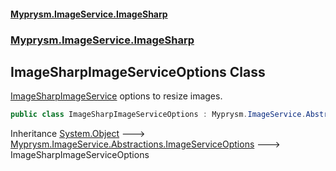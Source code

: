 #### [Myprysm.ImageService.ImageSharp](index.md 'index')
### [Myprysm.ImageService.ImageSharp](index.md#Myprysm.ImageService.ImageSharp 'Myprysm.ImageService.ImageSharp')

## ImageSharpImageServiceOptions Class

[ImageSharpImageService](Myprysm.ImageService.ImageSharp.ImageSharpImageService.md 'Myprysm.ImageService.ImageSharp.ImageSharpImageService') options to resize images.

```csharp
public class ImageSharpImageServiceOptions : Myprysm.ImageService.Abstractions.ImageServiceOptions
```

Inheritance [System.Object](https://docs.microsoft.com/en-us/dotnet/api/System.Object 'System.Object') &#129106; [Myprysm.ImageService.Abstractions.ImageServiceOptions](https://docs.microsoft.com/en-us/dotnet/api/Myprysm.ImageService.Abstractions.ImageServiceOptions 'Myprysm.ImageService.Abstractions.ImageServiceOptions') &#129106; ImageSharpImageServiceOptions